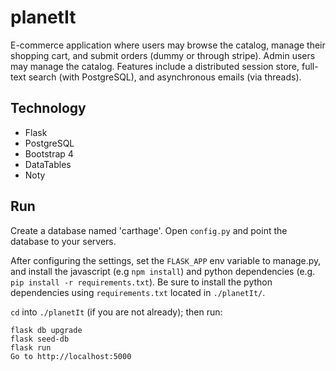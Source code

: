 # planetIt

E-commerce application where users may browse the catalog, manage their
shopping cart, and submit orders (dummy or through stripe). Admin  users may
manage the catalog. Features include a distributed session store, full-text search (with
PostgreSQL), and asynchronous emails (via threads).

Technology
----------
* Flask
* PostgreSQL
* Bootstrap 4
* DataTables
* Noty


Run
---

Create a database named 'carthage'. Open `config.py` and point the database to your
servers.

After configuring the settings, set the `FLASK_APP` env variable to
manage.py, and install the javascript (e.g `npm install`) and python
dependencies (e.g. `pip install -r requirements.txt`). Be sure to install the
python dependencies using `requirements.txt` located in `./planetIt/`.

`cd` into `./planetIt` (if you are not already); then run:
```
flask db upgrade
flask seed-db
flask run
Go to http://localhost:5000
```

